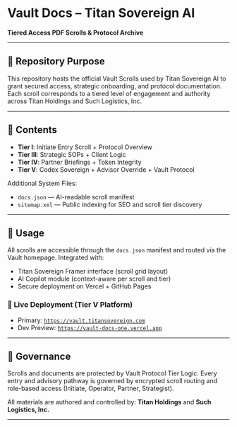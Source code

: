 # Vault Docs – Titan Sovereign AI

**Tiered Access PDF Scrolls & Protocol Archive**

---

## 🔹 Repository Purpose

This repository hosts the official Vault Scrolls used by Titan Sovereign AI to grant secured access, strategic onboarding, and protocol documentation. Each scroll corresponds to a tiered level of engagement and authority across Titan Holdings and Such Logistics, Inc.

---

## 🔹 Contents

- **Tier I**: Initiate Entry Scroll + Protocol Overview  
- **Tier III**: Strategic SOPs + Client Logic  
- **Tier IV**: Partner Briefings + Token Integrity  
- **Tier V**: Codex Sovereign + Advisor Override + Vault Protocol

Additional System Files:
- `docs.json` — AI-readable scroll manifest
- `sitemap.xml` — Public indexing for SEO and scroll tier discovery

---

## 🔹 Usage

All scrolls are accessible through the `docs.json` manifest and routed via the Vault homepage. Integrated with:

- Titan Sovereign Framer interface (scroll grid layout)
- AI Copilot module (context-aware per scroll and tier)
- Secure deployment on Vercel + GitHub Pages

### 🔗 Live Deployment (Tier V Platform)

- Primary: [`https://vault.titansovereign.com`](https://vault.titansovereign.com)  
- Dev Preview: [`https://vault-docs-one.vercel.app`](https://vault-docs-one.vercel.app)

---

## 🔹 Governance

Scrolls and documents are protected by Vault Protocol Tier Logic. Every entry and advisory pathway is governed by encrypted scroll routing and role-based access (Initiate, Operator, Partner, Strategist).

All materials are authored and controlled by:
**Titan Holdings** and **Such Logistics, Inc.**

---

